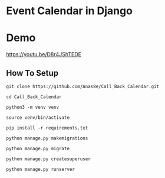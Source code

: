 # Event Calendar in Django



# Demo
https://youtu.be/D8r4JShTEDE


## How To Setup
```
git clone https://github.com/Anas8e/Call_Back_Calendar.git
```
```
cd Call_Back_Calendar
```
```
python3 -m venv venv
```
```
source venv/bin/activate
```
```
pip install -r requirements.txt
```
```
python manage.py makemigrations
```
```
python manage.py migrate
```
```
python manage.py createsuperuser
```
```
python manage.py runserver
```
